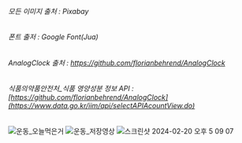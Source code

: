 ###### 모든 이미지 출처 : Pixabay

###### 폰트 출저 : Google Font(Jua)

###### AnalogClock 출처 : https://github.com/florianbehrend/AnalogClock

###### 	식품의약품안전처_식품 영양성분 정보 API  : [https://github.com/florianbehrend/AnalogClock](https://www.data.go.kr/iim/api/selectAPIAcountView.do)

![운동_오늘먹은거](https://github.com/Yangnyeon/MyNutritional/assets/87749498/79f37603-394c-456d-b34a-4e2005d95ae7)
![운동_저장영상](https://github.com/Yangnyeon/MyNutritional/assets/87749498/1f299013-52e1-489c-960b-0c2fac93cb58)
![스크린샷 2024-02-20 오후 5 09 07](https://github.com/Yangnyeon/MyNutritional/assets/87749498/e3afcf7c-89da-4f9c-b46e-245fbf0880cb)
